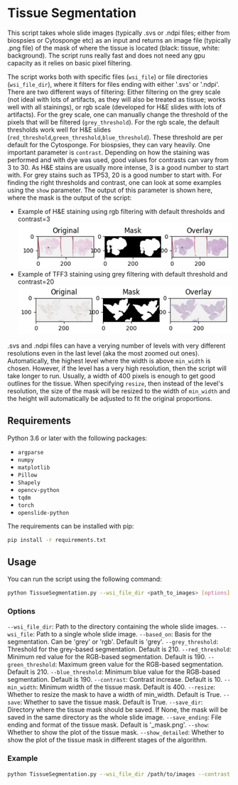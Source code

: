# Tissue Segmentation

This script takes whole slide images (typically .svs or .ndpi files; either from biospsies or Cytosponge etc) as an input and returns an image file (typically .png file) of the mask of where the tissue is located (black: tissue, white: background). The script runs really fast and does not need any gpu capacity as it relies on basic pixel filtering.

The script works both with specific files (`wsi_file`) or file directories (`wsi_file_dir`), where it filters for files ending with either '.svs' or '.ndpi'.
There are two different ways of filtering: Either filtering on the grey scale (not ideal with lots of artifacts, as they will also be treated as tissue; works well with all stainings), or rgb scale (developed for H&E slides with lots of artifacts). For the grey scale, one can manually change the threshold of the pixels that will be filtered (`grey_threshold`). For the rgb scale, the default thresholds work well for H&E slides (`red_threshold`,`green_threshold`,`blue_threshold`). These threshold are per default for the Cytosponge. For biospsies, they can vary heavily.
One important parameter is `contrast`. Depending on how the staining was performed and with dye was used, good values for contrasts can vary from 3 to 30. As H&E stains are usually more intense, 3 is a good number to start with. For grey stains such as TP53, 20 is a good number to start with.
For finding the right thresholds and contrast, one can look at some examples using the `show` parameter.
The output of this parameter is shown here, where the mask is the output of the script:
- Example of H&E staining using rgb filtering with default thresholds and contrast=3![](rgb_example.png)
- Example of TFF3 staining using grey filtering with default threshold and contrast=20
![](grey_example.png)

.svs and .ndpi files can have a verying number of levels with very different resolutions even in the last level (aka the most zoomed out ones). Automatically, the highest level where the width is above `min_width` is chosen. However, if the level has a very high resolution, then the script will take longer to run. Usually, a width of 400 pixels is enough to get good outlines for the tissue. When specifying `resize`, then instead of the level's resolution, the size of the mask will be resized to the width of `min_width` and the height will automatically be adjusted to fit the original proportions.


## Requirements

Python 3.6 or later with the following packages:

- `argparse`
- `numpy`
- `matplotlib`
- `Pillow`
- `Shapely`
- `opencv-python`
- `tqdm`
- `torch`
- `openslide-python`

The requirements can be installed with pip:

```bash
pip install -r requirements.txt
```

## Usage

You can run the script using the following command:
```bash
python TissueSegmentation.py --wsi_file_dir <path_to_images> [options]
```

### Options
`--wsi_file_dir`: Path to the directory containing the whole slide images.
`--wsi_file`: Path to a single whole slide image.
`--based_on`: Basis for the segmentation. Can be 'grey' or 'rgb'. Default is 'grey'.
`--grey_threshold`: Threshold for the grey-based segmentation. Default is 210.
`--red_threshold`: Minimum red value for the RGB-based segmentation. Default is 190.
`--green_threshold`: Maximum green value for the RGB-based segmentation. Default is 210.
`--blue_threshold`: Minimum blue value for the RGB-based segmentation. Default is 190.
`--contrast`: Contrast increase. Default is 10.
`--min_width`: Minimum width of the tissue mask. Default is 400.
`--resize`: Whether to resize the mask to have a width of min_width. Default is True.
`--save`: Whether to save the tissue mask. Default is True.
`--save_dir`: Directory where the tissue mask should be saved. If None, the mask will be saved in the same directory as the whole slide image.
`--save_ending`: File ending and format of the tissue mask. Default is '_mask.png'.
`--show`: Whether to show the plot of the tissue mask.
`--show_detailed`: Whether to show the plot of the tissue mask in different stages of the algorithm.

### Example

```bash
python TissueSegmentation.py --wsi_file_dir /path/to/images --contrast 10 --resize --save --show
```